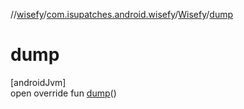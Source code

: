 //[wisefy](../../../index.md)/[com.isupatches.android.wisefy](../index.md)/[Wisefy](index.md)/[dump](dump.md)

# dump

[androidJvm]\
open override fun [dump](dump.md)()
